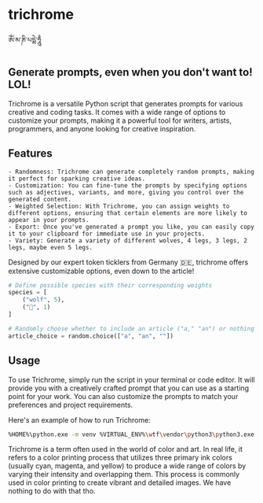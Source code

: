 # trichrome
ཨོཾ་མ་ཎི་པདྨེ་ཧཱུྃ

<HIPSTER VERCEL LOGO MASK>

## Generate prompts, even when you don't want to! LOL!

Trichrome is a versatile Python script that generates prompts for various creative and coding tasks. It comes with a wide range of options to customize your prompts, making it a powerful tool for writers, artists, programmers, and anyone looking for creative inspiration.

## Features
    - Randomness: Trichrome can generate completely random prompts, making it perfect for sparking creative ideas.
    - Customization: You can fine-tune the prompts by specifying options such as adjectives, variants, and more, giving you control over the generated content.
    - Weighted Selection: With Trichrome, you can assign weights to different options, ensuring that certain elements are more likely to appear in your prompts.
    - Export: Once you've generated a prompt you like, you can easily copy it to your clipboard for immediate use in your projects.
    - Variety: Generate a variety of different wolves, 4 legs, 3 legs, 2 legs, maybe even 5 legs.

Designed by our expert token ticklers from Germany 🇩🇪, trichrome offers extensive customizable options, even down to the article!

```python
# Define possible species with their corresponding weights
species = [
    ("wolf", 5),
    ("🐺", 1)
]

# Randomly choose whether to include an article ("a," "an") or nothing
article_choice = random.choice(["a", "an", ""])
```

## Usage

To use Trichrome, simply run the script in your terminal or code editor. It will provide you with a creatively crafted prompt that you can use as a starting point for your work. You can also customize the prompts to match your preferences and project requirements.

Here's an example of how to run Trichrome:
```bash
%HOME%\python.exe -m venv %VIRTUAL_ENV%\wtf\vendor\python3\python3.exe art.py
```

Trichrome is a term often used in the world of color and art. In real life, it refers to a color printing process that utilizes three primary ink colors (usually cyan, magenta, and yellow) to produce a wide range of colors by varying their intensity and overlapping them. This process is commonly used in color printing to create vibrant and detailed images. We have nothing to do with that tho.
